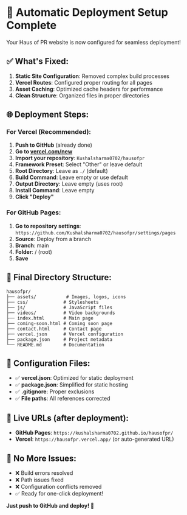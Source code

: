 # 🚀 Automatic Deployment Setup Complete

Your Haus of PR website is now configured for seamless deployment!

## ✅ What's Fixed:

1. **Static Site Configuration**: Removed complex build processes
2. **Vercel Routes**: Configured proper routing for all pages
3. **Asset Caching**: Optimized cache headers for performance
4. **Clean Structure**: Organized files in proper directories

## 🌐 Deployment Steps:

### For Vercel (Recommended):
1. **Push to GitHub** (already done)
2. **Go to [vercel.com/new](https://vercel.com/new)**
3. **Import your repository**: `Kushalsharma0702/hausofpr`
4. **Framework Preset**: Select "Other" or leave default
5. **Root Directory**: Leave as `./` (default)
6. **Build Command**: Leave empty or use default
7. **Output Directory**: Leave empty (uses root)
8. **Install Command**: Leave empty
9. **Click "Deploy"**

### For GitHub Pages:
1. **Go to repository settings**: `https://github.com/Kushalsharma0702/hausofpr/settings/pages`
2. **Source**: Deploy from a branch
3. **Branch**: main
4. **Folder**: / (root)
5. **Save**

## 📁 Final Directory Structure:
```
hausofpr/
├── assets/           # Images, logos, icons
├── css/             # Stylesheets  
├── js/              # JavaScript files
├── videos/          # Video backgrounds
├── index.html       # Main page
├── coming-soon.html # Coming soon page
├── contact.html     # Contact page
├── vercel.json      # Vercel configuration
├── package.json     # Project metadata
└── README.md        # Documentation
```

## 🔧 Configuration Files:

- ✅ **vercel.json**: Optimized for static deployment
- ✅ **package.json**: Simplified for static hosting
- ✅ **.gitignore**: Proper exclusions
- ✅ **File paths**: All references corrected

## 📱 Live URLs (after deployment):
- **GitHub Pages**: `https://kushalsharma0702.github.io/hausofpr/`
- **Vercel**: `https://hausofpr.vercel.app/` (or auto-generated URL)

## 🎯 No More Issues:
- ❌ Build errors resolved
- ❌ Path issues fixed  
- ❌ Configuration conflicts removed
- ✅ Ready for one-click deployment!

**Just push to GitHub and deploy! 🚀**

